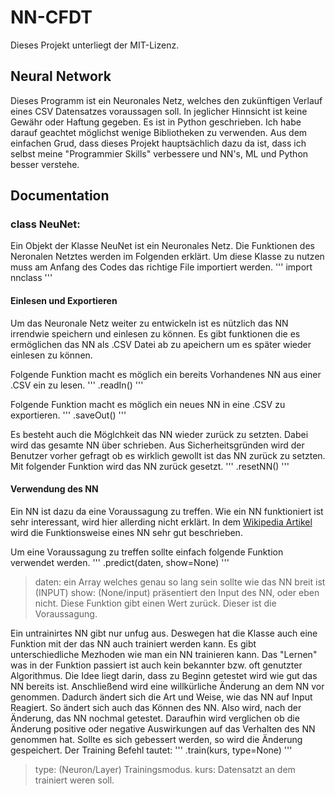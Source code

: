 # NN-CFDT

Dieses Projekt unterliegt der MIT-Lizenz.

## Neural Network

Dieses Programm ist ein Neuronales Netz, welches den zukünftigen Verlauf eines CSV Datensatzes voraussagen soll. In jeglicher Hinnsicht ist keine Gewähr oder Haftung gegeben.
Es ist in Python geschrieben. Ich habe darauf geachtet möglichst wenige Bibliotheken zu verwenden. Aus dem einfachen Grud, dass dieses Projekt hauptsächlich dazu da ist, dass ich selbst meine "Programmier Skills" verbessere und NN's, ML und Python besser verstehe. 

## Documentation

### class NeuNet:

Ein Objekt der Klasse NeuNet ist ein Neuronales Netz. Die Funktionen des Neronalen Netztes werden im Folgenden erklärt.
Um diese Klasse zu nutzen muss am Anfang des Codes das richtige File importiert werden.
'''
import nnclass
'''

#### Einlesen und Exportieren

Um das Neuronale Netz weiter zu entwickeln ist es nützlich das NN irrendwie speichern und einlesen zu können. Es gibt funktionen die es ermöglichen das NN als .CSV Datei ab zu apeichern um es später wieder einlesen zu können.

Folgende Funktion macht es möglich ein bereits Vorhandenes NN aus einer .CSV ein zu lesen.
'''
.readIn()
'''

Folgende Funktion macht es möglich ein neues NN in eine .CSV zu exportieren.
'''
.saveOut()
'''

Es besteht auch die Möglchkeit das NN wieder zurück zu setzten. Dabei wird das gesamte NN über schrieben. Aus Sicherheitsgründen wird der Benutzer vorher gefragt ob es wirklich gewollt ist das NN zurück zu setzten. Mit folgender Funktion wird das NN zurück gesetzt.
'''
.resetNN()
'''

#### Verwendung des NN

Ein NN ist dazu da eine Voraussagung zu treffen. Wie ein NN funktioniert ist sehr interessant, wird hier allerding nicht erklärt. In dem [Wikipedia Artikel](https://de.wikipedia.org/wiki/K%C3%BCnstliches_neuronales_Netz) wird die Funktionsweise eines NN sehr gut beschrieben.

Um eine Voraussagung zu treffen sollte einfach folgende Funktion verwendet werden.
'''
.predict(daten, show=None)
'''
>daten: ein Array welches genau so lang sein sollte wie das NN breit ist (INPUT)
>show: (None/input) präsentiert den Input des NN, oder eben nicht.
Diese Funktion gibt einen Wert zurück. Dieser ist die Voraussagung.

Ein untrainirtes NN gibt nur unfug aus. Deswegen hat die Klasse auch eine Funktion mit der das NN auch trainiert werden kann. Es gibt unterschiedliche Mezhoden wie man ein NN trainieren kann. Das "Lernen" was in der Funktion passiert ist auch kein bekannter bzw. oft genutzter Algorithmus. Die Idee liegt darin, dass zu Beginn getestet wird wie gut das NN bereits ist. Anschließend wird eine willkürliche Änderung an dem NN vor genommen. Dadurch ändert sich die Art und Weise, wie das NN auf Input Reagiert. So ändert sich auch das Können des NN. Also wird, nach der Änderung, das NN nochmal getestet. Daraufhin wird verglichen ob die Änderung positive oder negative Auswirkungen auf das Verhalten des NN genommen hat. Sollte es sich gebessert werden, so wird die Änderung gespeichert.
Der Training Befehl tautet:
'''
.train(kurs, type=None)
'''
>type: (Neuron/Layer) Trainingsmodus.
>kurs: Datensatzt an dem trainiert weren soll.